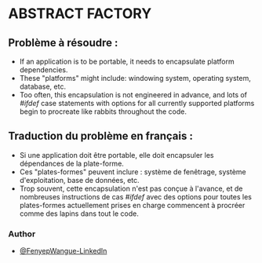 # ABSTRACT FACTORY

## Problème à résoudre :

- If an application is to be portable, it needs to encapsulate platform dependencies. 
- These "platforms" might include: windowing system, operating system, database, etc. 
- Too often, this encapsulation is not engineered in advance, and lots of *#ifdef* case statements with options for all currently supported platforms begin to procreate like rabbits throughout the code.

## Traduction du problème en français :

- Si une application doit être portable, elle doit encapsuler les dépendances de la plate-forme.
- Ces "plates-formes" peuvent inclure : système de fenêtrage, système d'exploitation, base de données, etc.
- Trop souvent, cette encapsulation n'est pas conçue à l'avance, et de nombreuses instructions de cas *#ifdef* avec des options pour toutes les plates-formes actuellement prises en charge commencent à procréer comme des lapins dans tout le code.


### Author

- [@FenyepWangue-LinkedIn](https://www.linkedin.com/in/wangue-fenyep-631096193/)
